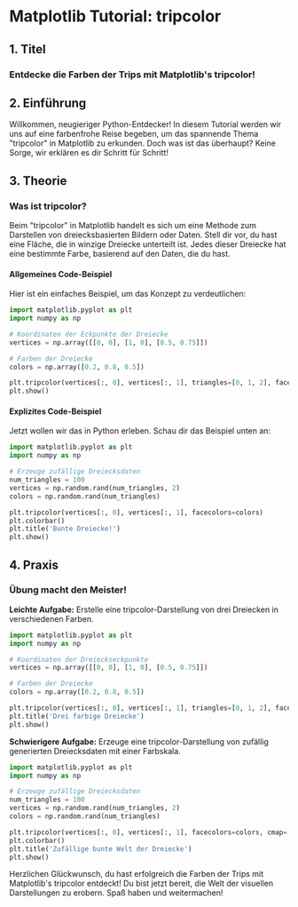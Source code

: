 # Matplotlib Tutorial: tripcolor

## 1. Titel
### Entdecke die Farben der Trips mit Matplotlib's tripcolor!

## 2. Einführung
Willkommen, neugieriger Python-Entdecker! In diesem Tutorial werden wir uns auf eine farbenfrohe Reise begeben, um das spannende Thema "tripcolor" in Matplotlib zu erkunden. Doch was ist das überhaupt? Keine Sorge, wir erklären es dir Schritt für Schritt!

## 3. Theorie
### Was ist tripcolor?

Beim "tripcolor" in Matplotlib handelt es sich um eine Methode zum Darstellen von dreiecksbasierten Bildern oder Daten. Stell dir vor, du hast eine Fläche, die in winzige Dreiecke unterteilt ist. Jedes dieser Dreiecke hat eine bestimmte Farbe, basierend auf den Daten, die du hast.

#### Allgemeines Code-Beispiel
Hier ist ein einfaches Beispiel, um das Konzept zu verdeutlichen:

```python
import matplotlib.pyplot as plt
import numpy as np

# Koordinaten der Eckpunkte der Dreiecke
vertices = np.array([[0, 0], [1, 0], [0.5, 0.75]])

# Farben der Dreiecke
colors = np.array([0.2, 0.8, 0.5])

plt.tripcolor(vertices[:, 0], vertices[:, 1], triangles=[0, 1, 2], facecolors=colors)
plt.show()
```

#### Explizites Code-Beispiel
Jetzt wollen wir das in Python erleben. Schau dir das Beispiel unten an:

```python
import matplotlib.pyplot as plt
import numpy as np

# Erzeuge zufällige Dreiecksdaten
num_triangles = 100
vertices = np.random.rand(num_triangles, 2)
colors = np.random.rand(num_triangles)

plt.tripcolor(vertices[:, 0], vertices[:, 1], facecolors=colors)
plt.colorbar()
plt.title('Bunte Dreiecke!')
plt.show()
```

## 4. Praxis
### Übung macht den Meister!

**Leichte Aufgabe:** Erstelle eine tripcolor-Darstellung von drei Dreiecken in verschiedenen Farben.

```python
import matplotlib.pyplot as plt
import numpy as np

# Koordinaten der Dreieckseckpunkte
vertices = np.array([[0, 0], [1, 0], [0.5, 0.75]])

# Farben der Dreiecke
colors = np.array([0.2, 0.8, 0.5])

plt.tripcolor(vertices[:, 0], vertices[:, 1], triangles=[0, 1, 2], facecolors=colors)
plt.title('Drei farbige Dreiecke')
plt.show()
```

**Schwierigere Aufgabe:** Erzeuge eine tripcolor-Darstellung von zufällig generierten Dreiecksdaten mit einer Farbskala.

```python
import matplotlib.pyplot as plt
import numpy as np

# Erzeuge zufällige Dreiecksdaten
num_triangles = 100
vertices = np.random.rand(num_triangles, 2)
colors = np.random.rand(num_triangles)

plt.tripcolor(vertices[:, 0], vertices[:, 1], facecolors=colors, cmap='viridis')
plt.colorbar()
plt.title('Zufällige bunte Welt der Dreiecke')
plt.show()
```

Herzlichen Glückwunsch, du hast erfolgreich die Farben der Trips mit Matplotlib's tripcolor entdeckt! Du bist jetzt bereit, die Welt der visuellen Darstellungen zu erobern. Spaß haben und weitermachen!
